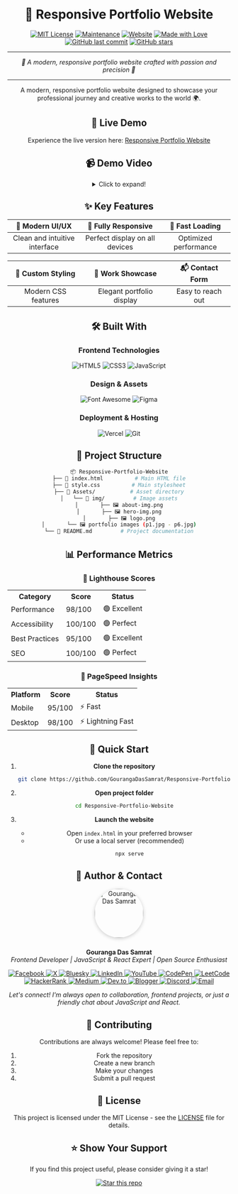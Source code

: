 <div align="center">

# 🎨 Responsive Portfolio Website

[![MIT License](https://img.shields.io/badge/License-MIT-green.svg)](https://choosealicense.com/licenses/mit/)
[![Maintenance](https://img.shields.io/badge/Maintained%3F-yes-green.svg)](https://github.com/GourangaDasSamrat/Responsive-Portfolio-Website/graphs/commit-activity)
[![Website](https://img.shields.io/badge/Website-Live-brightgreen)](https://responsive-portfolio-website-liard-alpha.vercel.app/)
[![Made with Love](https://img.shields.io/badge/Made_with-❤️-ff69b4.svg)](https://github.com/GourangaDasSamrat)
[![GitHub last commit](https://img.shields.io/github/last-commit/GourangaDasSamrat/Responsive-Portfolio-Website)](https://github.com/GourangaDasSamrat/Responsive-Portfolio-Website/commits/main)
[![GitHub stars](https://img.shields.io/github/stars/GourangaDasSamrat/Responsive-Portfolio-Website)](https://github.com/GourangaDasSamrat/Responsive-Portfolio-Website/stargazers)

---

<p align="center">
  <i>🌟 A modern, responsive portfolio website crafted with passion and precision 🚀</i>
</p>

---

A modern, responsive portfolio website designed to showcase your professional journey and creative works to the world 🌍.

## 🌟 Live Demo

Experience the live version here: [Responsive Portfolio Website](https://responsive-portfolio-website-liard-alpha.vercel.app/)

## 📹 Demo Video

<details>
<summary>Click to expand!</summary>

> Demo video will be uploaded separately on GitHub

</details>

## ✨ Key Features

<div align="center">

|        🎯 Modern UI/UX        |      📱 Fully Responsive       |    🚀 Fast Loading    |
| :---------------------------: | :----------------------------: | :-------------------: |
| Clean and intuitive interface | Perfect display on all devices | Optimized performance |

|  🎨 Custom Styling  |     💼 Work Showcase      |  📬 Contact Form  |
| :-----------------: | :-----------------------: | :---------------: |
| Modern CSS features | Elegant portfolio display | Easy to reach out |

</div>

## 🛠️ Built With

<div align="center">

### Frontend Technologies

![HTML5](https://img.shields.io/badge/HTML5-E34F26?style=for-the-badge&logo=html5&logoColor=white)
![CSS3](https://img.shields.io/badge/CSS3-1572B6?style=for-the-badge&logo=css3&logoColor=white)
![JavaScript](https://img.shields.io/badge/JavaScript-F7DF1E?style=for-the-badge&logo=javascript&logoColor=black)

### Design & Assets

![Font Awesome](https://img.shields.io/badge/Font_Awesome-339AF0?style=for-the-badge&logo=fontawesome&logoColor=white)
![Figma](https://img.shields.io/badge/Figma-F24E1E?style=for-the-badge&logo=figma&logoColor=white)

### Deployment & Hosting

![Vercel](https://img.shields.io/badge/Vercel-000000?style=for-the-badge&logo=vercel&logoColor=white)
![Git](https://img.shields.io/badge/Git-F05032?style=for-the-badge&logo=git&logoColor=white)

</div>

## 📂 Project Structure

```bash
📦 Responsive-Portfolio-Website
├── 📜 index.html          # Main HTML file
├── 📜 style.css          # Main stylesheet
├── 📂 Assets/           # Asset directory
│   └── 📂 img/         # Image assets
│       ├── 🖼️ about-img.png
│       ├── 🖼️ hero-img.png
│       ├── 🖼️ logo.png
│       └── 🖼️ portfolio images (p1.jpg - p6.jpg)
└── 📜 README.md         # Project documentation
```

## 📊 Performance Metrics

<div align="center">

### 🎯 Lighthouse Scores

<table>
<tr>
<th>Category</th>
<th>Score</th>
<th>Status</th>
</tr>
<tr>
<td>Performance</td>
<td>98/100</td>
<td>🟢 Excellent</td>
</tr>
<tr>
<td>Accessibility</td>
<td>100/100</td>
<td>🟢 Perfect</td>
</tr>
<tr>
<td>Best Practices</td>
<td>95/100</td>
<td>🟢 Excellent</td>
</tr>
<tr>
<td>SEO</td>
<td>100/100</td>
<td>🟢 Perfect</td>
</tr>
</table>

### 🚀 PageSpeed Insights

<table>
<tr>
<th>Platform</th>
<th>Score</th>
<th>Status</th>
</tr>
<tr>
<td>Mobile</td>
<td>95/100</td>
<td>⚡ Fast</td>
</tr>
<tr>
<td>Desktop</td>
<td>98/100</td>
<td>⚡ Lightning Fast</td>
</tr>
</table>

</div>

## 🚀 Quick Start

1. **Clone the repository**

   ```bash
   git clone https://github.com/GourangaDasSamrat/Responsive-Portfolio-Website.git
   ```

2. **Open project folder**

   ```bash
   cd Responsive-Portfolio-Website
   ```

3. **Launch the website**
   - Open `index.html` in your preferred browser
   - Or use a local server (recommended)
     ```bash
     npx serve
     ```


## 👤 Author & Contact

<p align="center">
  <img src="https://i.postimg.cc/Bnwyx7kh/485760954-644674311798231-1067913994704069438-n.jpg" alt="Gouranga Das Samrat" width="110" style="border-radius:50%;margin-bottom:10px;box-shadow:0 2px 8px #ccc;"/>
</p>

<p align="center">
  <b>Gouranga Das Samrat</b><br>
  <i>Frontend Developer | JavaScript & React Expert | Open Source Enthusiast</i>
</p>
<p align="center">
  <a href="https://www.facebook.com/gourangadassamrat" title="Facebook">
    <img
      src="https://img.shields.io/badge/Facebook-1877F2?style=for-the-badge&logo=facebook&logoColor=white"
      alt="Facebook"
    />
  </a>
  <a href="https://x.com/gouranga_khulna" title="X">
    <img
      src="https://img.shields.io/badge/X-000000?style=for-the-badge&logo=x&logoColor=white"
      alt="X"
    />
  </a>
  <a href="https://bsky.app/profile/gouranga-khulna.bsky.social" title="Bluesky">
    <img
      src="https://img.shields.io/badge/Bluesky-1DA1F2?style=for-the-badge&logo=bluesky&logoColor=white"
      alt="Bluesky"
    />
  </a>
  <a href="https://linkedin.com/in/gouranga-das-samrat" title="LinkedIn">
    <img
      src="https://img.shields.io/badge/LinkedIn-0077B5?style=for-the-badge&logo=linkedin&logoColor=white"
      alt="LinkedIn"
    />
  </a>
  <a href="https://www.youtube.com/@GourangaDasSamrat" title="YouTube">
    <img
      src="https://img.shields.io/badge/YouTube-FF0000?style=for-the-badge&logo=youtube&logoColor=white"
      alt="YouTube"
    />
  </a>
  <a href="https://codepen.io/gouranga-das-samrat" title="CodePen">
    <img
      src="https://img.shields.io/badge/CodePen-000000?style=for-the-badge&logo=codepen&logoColor=white"
      alt="CodePen"
    />
  </a>
  <a href="https://leetcode.com/u/gourangadassamrat/" title="LeetCode">
    <img
      src="https://img.shields.io/badge/LeetCode-FFA116?style=for-the-badge&logo=leetcode&logoColor=white"
      alt="LeetCode"
    />
  </a>
  <a href="https://www.hackerrank.com/profile/gouranga_das_kh1" title="HackerRank">
    <img
      src="https://img.shields.io/badge/HackerRank-2EC866?style=for-the-badge&logo=hackerrank&logoColor=white"
      alt="HackerRank"
    />
  </a>
  <a href="https://medium.com/@gouranga.das.khulna" title="Medium">
    <img
      src="https://img.shields.io/badge/Medium-12100E?style=for-the-badge&logo=medium&logoColor=white"
      alt="Medium"
    />
  </a>
  <a href="https://dev.to/gouranga-das-khulna/" title="Dev.to">
    <img
      src="https://img.shields.io/badge/Dev.to-0A0A0A?style=for-the-badge&logo=dev.to&logoColor=white"
      alt="Dev.to"
    />
  </a>
  <a href="https://gourangadassamrat.blogspot.com/" title="Blogger">
    <img
      src="https://img.shields.io/badge/Blogger-FF5722?style=for-the-badge&logo=blogger&logoColor=white"
      alt="Blogger"
    />
  </a>
  <a href="https://discord.gg/jnZStfKW7v" title="Discord">
    <img
      src="https://img.shields.io/badge/Discord-5865F2?style=for-the-badge&logo=discord&logoColor=white"
      alt="Discord"
    />
  </a>
  <a href="mailto:gouranga.das.khulna@gmail.com" title="Email">
    <img
      src="https://img.shields.io/badge/Email-D14836?style=for-the-badge&logo=gmail&logoColor=white"
      alt="Email"
    />
  </a>
</p>
<p align="center">
  <i>Let's connect! I'm always open to collaboration, frontend projects, or just a friendly chat about JavaScript and React.</i>
</p>

## 🤝 Contributing

Contributions are always welcome! Please feel free to:

1. Fork the repository
2. Create a new branch
3. Make your changes
4. Submit a pull request

## 📄 License

This project is licensed under the MIT License - see the [LICENSE](LICENSE) file for details.

## ⭐ Show Your Support

If you find this project useful, please consider giving it a star!

[![Star this repo](https://img.shields.io/github/stars/GourangaDasSamrat/Responsive-Portfolio-Website?style=social)](https://github.com/GourangaDasSamrat/Responsive-Portfolio-Website)
